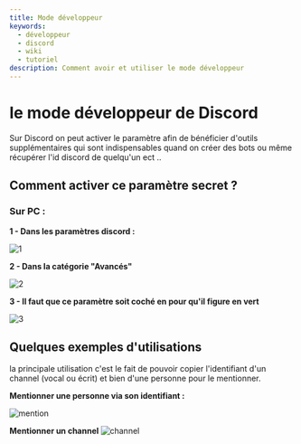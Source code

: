 ```yaml
---
title: Mode développeur 
keywords:
  - développeur 
  - discord
  - wiki
  - tutoriel
description: Comment avoir et utiliser le mode développeur 
---
```


# le mode développeur de Discord

Sur Discord on peut activer le paramètre afin de bénéficier d'outils supplémentaires qui sont indispensables quand on créer des bots ou même récupérer l'id discord de quelqu'un ect ..
 

## Comment activer ce paramètre secret ?

### Sur PC :

**1 - Dans les paramètres discord :**

![1](https://i.imgur.com/kRwshUA.png)


**2 - Dans la catégorie "Avancés"**

![2](https://i.imgur.com/8nxyJlc.png)


**3 - Il faut que ce paramètre soit coché en pour qu'il figure en vert**

![3](https://i.imgur.com/L27qVIC.png)


## Quelques exemples d'utilisations 

la principale utilisation  c'est le fait de pouvoir copier l'identifiant d'un channel (vocal ou écrit) et bien d'une personne pour le mentionner.

**Mentionner une personne via son identifiant :**

![mention](https://i.imgur.com/xCcwpW9.gif)

**Mentionner un channel** 
![channel](https://i.imgur.com/WuxhNyP.gif)
